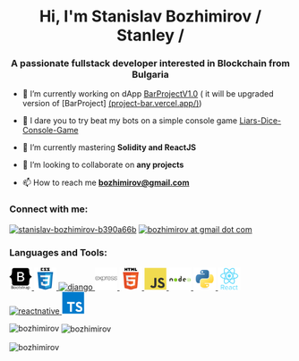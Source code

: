 <h1 align="center">Hi, I'm Stanislav Bozhimirov / Stanley /</h1>
<h3 align="center">A passionate fullstack developer interested in Blockchain from Bulgaria</h3>

- 🔭 I’m currently working on dApp [BarProjectV1.0](https://github.com/bozhimirov/BarProjectV1.0) ( it will be upgraded version of [BarProject] [(project-bar.vercel.app/)](https://project-bar.vercel.app/))
  
- 🔭 I dare you to try beat my bots on a simple console game [Liars-Dice-Console-Game](https://replit.com/@bozhimirov/LiarsDiceConsoleGameOOP)

- 🌱 I’m currently mastering **Solidity and ReactJS**

- 👯 I’m looking to collaborate on **any projects**

- 📫 How to reach me **bozhimirov@gmail.com**

<h3 align="left">Connect with me:</h3>
<p align="left">
<a href="https://linkedin.com/in/stanislav-bozhimirov-b390a66b" target="blank"><img align="center" src="https://raw.githubusercontent.com/rahuldkjain/github-profile-readme-generator/master/src/images/icons/Social/linked-in-alt.svg" alt="stanislav-bozhimirov-b390a66b" height="30" width="40" /></a>
<a href="mailto:bozhimirov@gmail.com"><img align="center" src="https://github.com/gauravghongde/social-icons/blob/master/SVG/Color/Gmail.svg" alt="bozhimirov at gmail dot com" height="60" width="80" /></a>
</p>

<h3 align="left">Languages and Tools:</h3>
<p align="left"> <a href="https://getbootstrap.com" target="_blank" rel="noreferrer"> <img src="https://raw.githubusercontent.com/devicons/devicon/master/icons/bootstrap/bootstrap-plain-wordmark.svg" alt="bootstrap" width="40" height="40"/> </a> <a href="https://www.w3schools.com/css/" target="_blank" rel="noreferrer"> <img src="https://raw.githubusercontent.com/devicons/devicon/master/icons/css3/css3-original-wordmark.svg" alt="css3" width="40" height="40"/> </a> <a href="https://www.djangoproject.com/" target="_blank" rel="noreferrer"> <img src="https://cdn.worldvectorlogo.com/logos/django.svg" alt="django" width="40" height="40"/> </a> <a href="https://expressjs.com" target="_blank" rel="noreferrer"> <img src="https://raw.githubusercontent.com/devicons/devicon/master/icons/express/express-original-wordmark.svg" alt="express" width="40" height="40"/> </a> <a href="https://www.w3.org/html/" target="_blank" rel="noreferrer"> <img src="https://raw.githubusercontent.com/devicons/devicon/master/icons/html5/html5-original-wordmark.svg" alt="html5" width="40" height="40"/> </a> <a href="https://developer.mozilla.org/en-US/docs/Web/JavaScript" target="_blank" rel="noreferrer"> <img src="https://raw.githubusercontent.com/devicons/devicon/master/icons/javascript/javascript-original.svg" alt="javascript" width="40" height="40"/> </a> <a href="https://nodejs.org" target="_blank" rel="noreferrer"> <img src="https://raw.githubusercontent.com/devicons/devicon/master/icons/nodejs/nodejs-original-wordmark.svg" alt="nodejs" width="40" height="40"/> </a> <a href="https://www.python.org" target="_blank" rel="noreferrer"> <img src="https://raw.githubusercontent.com/devicons/devicon/master/icons/python/python-original.svg" alt="python" width="40" height="40"/> </a> <a href="https://reactjs.org/" target="_blank" rel="noreferrer"> <img src="https://raw.githubusercontent.com/devicons/devicon/master/icons/react/react-original-wordmark.svg" alt="react" width="40" height="40"/> </a> <a href="https://reactnative.dev/" target="_blank" rel="noreferrer"> <img src="https://reactnative.dev/img/header_logo.svg" alt="reactnative" width="40" height="40"/> </a> <a href="https://www.typescriptlang.org/" target="_blank" rel="noreferrer"> <img src="https://raw.githubusercontent.com/devicons/devicon/master/icons/typescript/typescript-original.svg" alt="typescript" width="40" height="40"/> </a> </p>

<p><img align="left" src="https://github-readme-stats.vercel.app/api/top-langs?username=bozhimirov&show_icons=true&locale=en&layout=compact" alt="bozhimirov" /></p>

<p>&nbsp;<img align="center" src="https://github-readme-stats.vercel.app/api?username=bozhimirov&show_icons=true&locale=en" alt="bozhimirov" /></p>

<p><img align="center" src="https://github-readme-streak-stats.herokuapp.com/?user=bozhimirov&" alt="bozhimirov" /></p>

<!---
bozhimirov/bozhimirov is a ✨ special ✨ repository because its `README.md` (this file) appears on your GitHub profile.
You can click the Preview link to take a look at your changes.
--->
